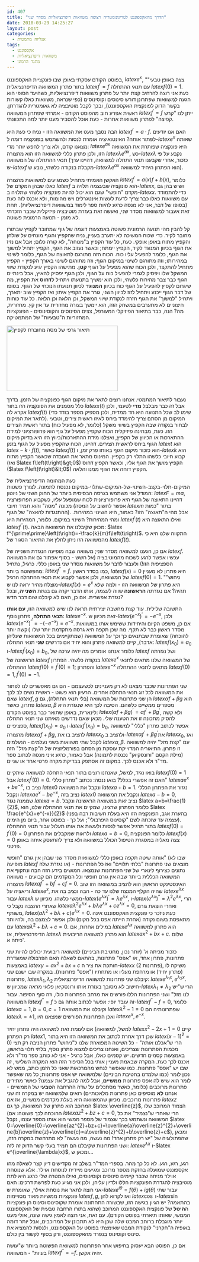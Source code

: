 ```yaml
---
id: 407
title: "הדרך מהאקספוננט לטריגונומטריה רצופה משוואות דיפרנציאליות מסדר שני"
date: 2010-03-29 14:25:27
layout: post
categories: 
  - אנליזה מתמטית
tags: 
  - אקספוננט
  - משוואות דיפרנציאליות
  - מתנד הרמוני
---
```

בפוסט הקודם עסקתי באופן שבו פונקציית האקספוננט, $latex e^{x}$, "צצה באופן טבעי" בתור פתרון המשוואה הדיפרנציאלית $latex f^{\prime}=f$ עם תנאי ההתחלה $latex f\left(0\right)=1$. כעת אני רוצה להרחיב קצת יותר על פתרון משוואות דיפרנציאליות, כשהיעד הסופי הוא הגעה למשוואות שפתרונן דורש סינוסים וקוסינוסים (כפי שנראה, משוואות כאלו קשורות בקשר הדוק לפונקצית האקספוננט), ובכך לקבל מוטיבציה לא גאומטרית להגדרתן. ראשית אפרע חוב מהפוסט הקודם - אמרתי שפתרון המשוואה $latex f^{\prime}=f$ ייתן לנו "קרש קפיצה" לפתרון משוואות אחרות - כעת אוכל להסביר מעט יותר למה התכוונתי.

הבה נסבך מעט את המשוואה הזו - נניח כי כעת היא $latex f^{\prime}=a\cdot f$. האם אנו יודעים לפתור אותה? האינטואיציה אומרת לנסות ולהשתמש בפונקציה דומה ל-$latex e^{x}$ שאותה מצאנו קודם, ולא צריך לחפש יותר מדי: $latex e^{ax}$ היא פונקציה שפותרת את המשוואה הזו, ולכן פתרון כללי למשוואה הזו הוא מהצורה $latex \lambda e^{ax}$, כש-$latex \lambda$ נקבע על פי תנאי ההתחלה של המשוואה (כזכור, אחרי שקבענו תנאי התחלה למשוואה, דהיינו ערך ש-$latex f$ מקבלת בנקודה כלשהי, נובע ש-$latex \lambda e^{ax}$ הוא הפתרון היחיד למשוואה).

האקשן האמיתי מתחיל כשמגיעים למשוואות מהצורה $latex f^{\prime}=a\left(x\right)f+b\left(x\right)$, כלומר כאלו שבהן המקדם של $latex f$ הוא פונקציה שבעצמה תלויה ב-$latex x$, ושיש בהן גם מקדם "חופשי" שגם הוא יכול להיות פונקציה כלשהי שתלויה ב-$latex x$. כדי להתמודד עם משוואות כאלו כבר צריך לדעת לעשות אינטגרלים ויש מהומות, ולא אכנס לזה כעת (בסופו של דבר, אני לא מנסה כרגע להיות ספר לימוד במשוואות דיפרנציאליות). תחת זאת אעבור למשוואות מסדר שני, ואעשה זאת בעזרת מוטיבציה פיזיקלית שכבר הזכרתי לא מזמן - תנועה הרמונית פשוטה.

קל להבין מהי תנועה הרמונית פשוטה באמצעות דוגמה של גוף שמחובר לקפיץ שבתורו מחובר לקיר. כדי שכוח המשיכה לא יתערב בעניין, נניח שהקפיץ והגוף מונחים על שולחן והקפיץ מתוח באופן אופקי. כעת, כל עוד הקפיץ ב"מנוחה", לא קורה כלום; אבל אם נזיז את הגוף בכיוון המנוגד לקיר, הקפיץ יימתח; וכאשר נעזוב את הגוף, הקפיץ יתחיל למשוך את הגוף, כלומר להפעיל עליו כוח. הכוח הזה מתורגם לתאוצה של הגוף, כלומר לשינוי במהירותו; וזה מתורגם לשינוי במיקום הגוף; וזה מתורגם לשינוי באורך הקפיץ - הקפיץ מתחיל להתקצר, ולכן הכוח שהוא מפעיל על הגוף <strong>קטן</strong>. מתישהו הקפיץ יגיע לנקודת שיווי המשקל שלו ויפסיק לגמרי להפעיל כוח על הגוף, ולכן הגוף יפסיק להאיץ, אבל בינתיים הגוף כבר צבר מהירות כלשהי, ולכן הוא ימשיך בתנועתו ויתחיל ל<strong>דחוס</strong> את הקפיץ, מה שיגרום לקפיץ להפעיל על הגוף כוח בכיוון <strong>המנוגד</strong> לכיוון תנועתו הנוכחי של הגוף. בסופו של דבר הגוף ייכנע ויתחיל לזוז לכיוון השני, גורר את הקפיץ איתו; ואז הקפיץ שוב יתארך, ויתחיל "למשוך" את הגוף חזרה לנקודת שיווי המשקל, וכן הלאה וכן הלאה. כל עוד כוחות חיצוניים לא מתערבים במשחק הזה, הוא יימשך בצורה מחזורית עד אין קץ. מחזורית, מה? הנה, כבר בתיאור הפיזיקלי המעורפל, צצים הסינוסים והקוסינוסים - הפונקציות המחזוריות ה"טבעיות" של המתמטיקה.

<a href="../wp-content/uploads/2010/03/Mass-Spring.png"><img title="Mass-Spring" src="../wp-content/uploads/2010/03/Mass-Spring-300x176.png" alt="תיאור גרפי של מסה מחוברת לקפיץ" width="300" height="176" /></a>

נעבור לתיאור המתמטי. אנחנו רוצים לתאר את מיקום הגוף כפונקציה של הזמן. בדרך כלל מסמנים את הפונקציה הזו בתור $latex x\left(t\right)$ אבל זה כבר מבלבל <strong>מדי</strong> לטעמי, ולכן אקרא לה $latex f\left(t\right)$ (שימו לב שכל התנועה היא חד ממדית, ולכן מספיק מספר בודד כדי לתאר את המיקום). המיקום מן הסתם צריך להימדד ביחס לאיזו ראשית צירים, וטבעי לבחור בנקודה שבה הקפיץ בשיווי משקל (כלומר, לא מפעיל כוח) בתור ראשית הצירים הזו. כעת, מבחינה פיזיקלית הכוח שקפיץ מפעיל על גוף הוא פרופורציוני למידת ההתארכות או הכיווץ של הקפיץ, ואצלנו מידת ההתארכות/כיווץ הזו היא בדיוק מיקום הגוף ביחס לראשית הצירים. דהיינו, הכוח שהקפיץ מפעיל על הגוף בזמן $latex t$ הוא $latex -k\cdot f\left(t\right)$, כאשר $latex f\left(t\right)$ הוא כזכור מיקום הגוף באותו פרק זמן, ו-$latex k$ הוא קבוע חיובי כלשהו התלוי רק בקפיץ. המינוס מתאר את העובדה שכאשר הקפיץ מתוח (ואז $latex f\left(t\right)&gt;0$) הקפיץ מושך את הגוף אליו, וכאשר הקפיץ דחוס ($latex f\left(t\right)&lt;0$) הקפיץ דוחה את הגוף ממנו והלאה.

כעת המהומה הדיפרנציאלית של המיקום-תלוי-בקצב-השינוי-של-המיקום-שתלוי-במיקום נכנסת לתמונה. לצורך פשטות המודל אני משתמש בגרסה הבסיסית ביותר של החוק השני של ניוטון: $latex F=ma$, דהיינו התאוצה של הגוף היא פרופורציונית לכוח שמופעל עליו, כשקבוע הפרופורציה מכונה "מסה" והוא תמיד חיובי (אפשר לחשוב על המסה $latex m$ בתור "כמות ההתנגדות להאצה" של הגוף). אבל מהי ה"תאוצה" הזו? כאמור, היא השינוי במהירות. ומהי המהירות? השינוי במיקום. כלומר, המהירות היא $latex f^{\prime}\left(t\right)$ ואילו התאוצה היא $latex f^{\prime\prime}\left(t\right)$. מכאן שקיבלנו את המשוואה הבאה: $latex f^{\prime\prime}\left(t\right)=-\frac{k}{m}f\left(t\right)$. התקווה שלנו היא כי מהמשוואה הזו ניתן לחלץ את התיאור הסגור של $latex f\left(t\right)$.

אם כן, הגענו למשוואה מסדר שני; משוואה שבה מופיעה הנגזרת השנייה של $latex f$. עכשיו אפשר לרגע לשכוח מהמוטיבציה (אל חשש - בסוף אפתור גם את המשוואה הספציפית הזו!) ולעבור לדבר על משוואות מסדר שני באופן כללי. כרגיל, נתחיל מהפשוטה ביותר: $latex f^{\prime\prime}=f$. כמו בסדר ראשון, $latex f\left(x\right)=0$ היא פתרון לא מעניין של המשוואה, ולכן אפשר לקבוע את תנאי ההתחלה הרגיל $latex f\left(0\right)=1$. "ניחוש" מוצלח מהיר יראה לנו ש-$latex f\left(x\right)=e^{x}$ היא פתרון של המשוואה הזו - ולמה שלא תהיה? אם נגזרתה <strong>הראשונה</strong> שווה לעצמה, אותו הדבר יקרה גם בנגזת <strong>השנייה</strong>, ובכל נגזרת אפשרית. אם כן, האם לא קיבלנו שום דבר חדש?

התשובה שלילית. עוד קצת מחשבה יצירתית תראה לנו שיש למשוואה הזו, <strong>עם אותו תנאי התחלה</strong>, פתרון נוסף: $latex e^{-x}$. זאת מכיוון ש-$latex \left(e^{-x}\right)^{\prime}=-e^{-x}$, ולכן $latex \left(e^{-x}\right)^{\prime\prime}=-\left(-e^{-x}\right)=e^{-x}$. אם כן, משפט הקיום והיחידות ששימש אותו במשוואות מסדר ראשון כבר לא תקף. מה שכן תקפה היא גרסה מתקדמת יותר שלו (וקשה יותר להוכחה) שאומרת שבתנאים כך וכך על המשוואה (שמתקיימים בכל המשוואות שעליהן אדבר), קיים למשוואה פתרון והוא יחיד אם נדרשים <strong>שני</strong> תנאי התחלה: $latex f\left(x_{0}\right)=a_{0}$ ו-$latex f^{\prime}\left(x_{0}\right)=b_{0}$, כלומר אנחנו אומרים מה יהיה ערכה של $latex f$ ושל נגזרתה הראשונה של $latex f$ בנקודה כלשהי. הפתרון $latex e^{x}$ של המשוואה שלנו מתאים לתנאי ההתחלה $latex f\left(0\right)=f^{\prime}\left(0\right)=1$; והפתרון $latex e^{-x}$ מתאים לתנאי ההתחלה $latex f\left(0\right)=1,f^{\prime}\left(0\right)=-1$.

שני הפתרונות שכבר מצאנו לא רק מעניינים לכשעצמם - הם גם מאפשרים לנו לפתור את המשוואה לכל זוג תנאי התחלה אחרים. הרעיון הוא פשוט - ראשית נשים לב לכך שאם $latex f,g$ הן שני פתרונות של המשוואה (בלי תנאי התחלה), גם $latex \alpha f+\beta g$ הוא פתרון, כאשר $latex \alpha,\beta$ מספרים ממשיים כלשהם. הסיבה לכך היא שנגזרת היא לינארית, באופן שתואר כבר בפוסט הקודם: $latex \left(\alpha f+\beta g\right)^{\prime}=\alpha f^{\prime}+\beta g^{\prime}$, ולא קשה להסיק מתכונה זו את הטענה שלי. מכאן שאם נדרשים מאיתנו שני תנאי התחלה ספציפיים, $latex f\left(x_{0}\right)=a_{0}$ ו-$latex f^{\prime}\left(x_{0}\right)=b_{0}$, אפשר לכתוב פתרון "כללי" למשוואה מהצורה $latex \alpha f+\beta g$, להציב בו את $latex x_{0}$ ולהציב ב-$latex \alpha f^{\prime}+\beta g^{\prime}$את $latex x_{0}$, ואז לקבל שתי משוואות בשני נעלמים - הנעלמים $latex \alpha,\beta$. עם "קצת מזל" יהיה למשוואה זו פתרון. התיאוריה המדוייקת עוסקת מן הסתם בפורמליזציה של ה"קצת מזל" הזה (מילת הקסם "ורונסקיאן" נכנסת לתמונה) אבל כאמור, כרגע איני מנסה לכתוב ספר מד"ר ולא אכנס לכך. במקום זה אסתפק בבדיקת מקרה פרטי אחד או שניים.

בואו נגיד, למשל, שאנחנו רוצים בתור תנאי התחלה למשוואה שיתקיים $latex f\left(0\right)=1$ אבל $latex f^{\prime}\left(0\right)=0$. האם זה אפשרי בכלל? בואו ננסה: נכתוב "פתרון כללי" $latex ae^{x}+be^{-x}$, נציב בו $latex 0$ ונקבל את המשוואה $latex a+b=1$. נגזור את הפתרון הכללי ונקבל $latex ae^{x}-be^{-x}$, נציב בזה $latex 0$ ונקבל את המשוואה $latex a-b=0$, שממנה נגזר $latex a=b$. נציב זאת במשוואה הראשונה ונקבל $latex a=b=\frac{1}{2}$, כלומר הפתרון שרצינו, שמקיים את תנאי ההתחלה שלנו, הוא $latex \frac{e^{x}+e^{-x}}{2}$ (בהערת אגב, הפונקציה הזו היא בעלת חשיבות רבה בפני עצמה עד שזכתה לשם "קוסינוס היפרבולי"; ועל כך - בפוסט אחר, ביום מן הימים). בתור תרגיל אפשר לנסות ולעשות את אותו תעלול עבור תנאי ההתחלה $latex f\left(0\right)=f^{\prime}\left(0\right)=0$ ולראות שמקבלים את הפתרון $latex a=b=0$, כלומר הפונקציה $latex f\left(x\right)=0$ צצה מאליה במסגרת הטיפול הכולל במשוואה ולא צריך להתעסק איתה באופן פרטני.

אותה שיטה תקפה באופן כללי למשוואות מסדר שני שבהן אין גורם "חופשי" (שבו לא מופיעה $latex f$ או נגזרת שלה) - מוצאים שני פתרונות "בלתי תלויים" ואז כל הפתרונות נתונים כצירוף לינארי של שני הפתרונות שנמצאו. חמושים בידע הזה הבה ונתקוף את המשוואה הכללית ביותר שבה אין גורם חופשי וכל המקדמים הם קבועים - משוואה מהצורה $latex af^{\prime\prime}+bf^{\prime}+cf=0$. האינסטינקט הראשון הוא להציב במשוואה הזו שוב וריאציה על $latex e^{x}$, שהיה הקלף המנצח שלנו עד כה - הבה ונציב בה את $latex e^{\lambda x}$ עבור $latex \lambda$ ממשי כלשהו. מכיוון ש-$latex \left(e^{\lambda x}\right)^{\prime}=\lambda e^{\lambda x}$, ו-$latex \left(e^{\lambda x}\right)^{\prime\prime}=\lambda^{2}e^{\lambda x}$, הרי שאחרי ההצבה נקבל כי $latex a\lambda^{2}e^{\lambda x}+b\lambda e^{\lambda x}+ce^{\lambda x}=0$, ואחרי הוצאת גורם משותף, $latex \left(a\lambda^{2}+b\lambda+c\right)e^{\lambda x}=0$. כעת ניזכר כי פונקצית האקספוננט אינה מתאפסת בשום נקודה (אחרת הייתה אפס בכל מקום) ולכן אפשר לצמצם בה, ולהיוותר עם $latex a\lambda^{2}+b\lambda+c=0$. במילים אחרות, אם $latex e^{\lambda x}$ הוא פתרון למשוואה הדיפרנציאלית, אז $latex \lambda$ הוא פתרון למשוואה הריבועית $latex ax^{2}+bx+c$. שלום כיתה א'.

כזכור מכיתה א' (יותר נכון, מחטיבת הביניים) למשוואה ריבועית יכולים להיות שני פתרונות, פתרון אחד, או "אפס" פתרונות, בהתאם לשאלה האם הפרבולה שמוגדרת באמצעות $latex y=ax^{2}+bx+c$ חותכת את ציר ה-$latex x$ (2 פתרונות), משיקה לו (פתרון יחיד) או מרחפת מעליו או מתחתיו ("אפס" פתרונות). במקרה שבו ישנם שני פתרונות, $latex \lambda_{1},\lambda_{2}$ קיבלנו שני פתרונות למשוואה הדיפרנציאלית: $latex e^{\lambda_{1}x},e^{\lambda_{2}x}$. חישוב לא מסובך בעזרת אותו ורונסקיאן פלאי מראה שמכיוון ש-$latex \lambda_{1}\ne\lambda_{2}$ הרי ש"יש לנו מזל" ושני הפתרונות הללו פורשים את מרחב הפתרונות כולו, וזה סוף הסיפור. עבור המשוואה $latex f^{\prime\prime}=f$ זה עובד יופי: אפשר לכתוב אותה גם כ-$latex f^{\prime\prime}-f=0$, כלומר $latex a=1,b=0,c=1$ וקיבלנו את המשוואה $latex \lambda^{2}-1=0$ שפתרונותיה הם $latex \lambda=\pm1$, ואכן הפתרונות הפורשים שמצאנו היו $latex e^{x},e^{-x}$.

אם לעומת זאת למשוואה היה פתרון יחיד (למשל, למשוואה $latex x^{2}-2x+1=0$ קיים רק הפתרון $latex 1$, שכן דרך אחרת לכתוב את המשוואה הזו היא בתור $latex \left(x-1\right)^{2}=0$) הרי ש"אכלנו אותה" - כל השיטה המפוארת שלנו ל"ניחוש" פתרון הניבה רק חצי מכמות הפתרונות שצריכים, ואנחנו צריכים למצוא פתרון נוסף, בלתי תלוי בראשון, באמצעות קסמים חדשים. יש קסמים כאלו, אבל כרגיל - אני לא כותב ספר מד"ר ולא אכנס לכך כעת. המקרה שבאמת מעניין אותי בכל הסיפור הזה הוא המקרה השלישי, זה שבו יש "אפס" פתרונות. כמו שאפשר לנחש מהמרכאות שאני כל הזמן כותב, ממש לא נכון לומר (כמו שלמדנו בחטיבת הביניים) שלמשוואה יש אפס פתרונות; כל מה שאפשר לומר הוא שיש לה אפס פתרונות <strong>ממשיים</strong>, אבל למה להגביל את עצמנו? כאשר מתירים פתרונות מרוכבים (כלומר, כאשר מסתכלים על שדה ההרחבה ה<strong>טבעי</strong> של הממשיים - אנחנו <strong>לא</strong> מוסיפים כאן פתרונות מלאכותיים) רואים שלמשוואה יש במקרה זה שני פתרונות מרוכבים. מכיוון שהמשוואה היא בעלת מקדמים ממשיים, אז אם $latex z$ המרוכב הוא פתרון של המשוואה, כך גם $latex \overline{z}$, הצמוד המרוכב שלו (ההוכחה לכך פשוטה: אם $latex az^{2}+bz+c=0$, הרי שאחרי ש"נצמיד" את כל המשוואה ונשתמש בכך שצמוד של מספר ממשי הוא אותו מספר עצמו, נקבל $latex 0=\overline{0}=\overline{az^{2}+bz+c}=\overline{a}\overline{z}^{2}+\overline{b}\overline{z}+\overline{c}=a\overline{z}^{2}+b\overline{z}+c$), ומכאן שהפתולוגיה של "יש רק פתרון אחד! מה נעשה, מה נעשה" לא מתרחשת במקרה הזה, ושני הפתרונות שקיבלנו הם תמיד בעלי קשר הדוק זה לזה: $latex e^{\lambda x}$ ו-$latex e^{\overline{\lambda}x}$, ומכאן ש...

רגע, רגע, רגע. לא כל כך מהר. בספרי המד"ר בשלב זה מקדישים דיון קצר לשאלה מהו אקספוננט שמועלה בחזקת מספר מרוכב ומגיעים מיידית לנוסחת אוילר. אלא שנוסחת אוילר מניחה שכבר קיימים סינוסים וקוסינוסים, ואילו המטרה שלי כרגע היא לתת מוטיבציה להגדרת הפונקציות הללו ולדיון עליהן, ולכן אני מגיע כעת לפרשת דרכים: האם אני רוצה לתאר את נוסחת אוילר, שאומרת ש-$latex e^{i\theta}=f\left(\theta\right)+ig\left(\theta\right)$ עבור שתי פונקציות ממשיות מאוד מסויימות $latex f,g$, ואז לקרוא להן $latex \cos$ ו-$latex \sin$ בהתאמה? יש הגיון בגישה הזו, שבשורה התחתונה אומרת שקוסינוס וסינוס הן פונקציות ה<strong>היטל</strong> של פונקצית האקספוננט המרוכב (שהוא בתורו הרחבה טבעית של האקספוננט הממשי, שאותו תיארתי בפוסט הקודם). עם זאת, אני רוצה לאמץ גישה שונה, אולי מעט יותר מוגבלת ברוחב המבט שלה שכן היא לא תתבונן על המרוכבים, אבל יותר דומה באופיה ה"חקרני" לנקודת המבט שאימצתי בפוסט על האקספוננט, ולנסות להמציא את סינוס וקוסינוס בנפרד מהאקספוננט, ורק בסוף לקשור בין כולם.

אם כן, הפוסט הבא יעסוק בחיפוש אחר הפתרונות למשוואה הפשוטה ביותר ש"עושה בעיות" - המשוואה $latex f^{\prime\prime}=-f$. יהיה אקשן.
